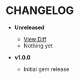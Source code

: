 # CHANGELOG

- **Unreleased**
  * [View Diff](https://github.com/westonganger/accepts_nested_attributes_for_public_id/compare/v1.0.0...master)
  * Nothing yet

- **v1.0.0**
  * Initial gem release
